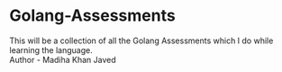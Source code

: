 # Golang-Assessments
This will be a collection of all the Golang Assessments which I do while learning the language.
<br>
Author - Madiha Khan Javed
